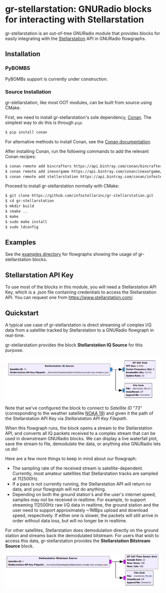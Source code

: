 # gr-stellarstation: GNURadio blocks for interacting with Stellarstation

gr-stellarstation is an out-of-tree GNURadio module that provides blocks for easily integrating with the [Stellarstation](stellarstation.com) API in GNURadio flowgraphs.

## Installation

### PyBOMBS

PyBOMBs support is currently under construction.

### Source Installation

gr-stellarstation, like most OOT modules, can be built from source using CMake.

First, we need to install gr-stellarstation's sole dependency, [Conan](https://conan.io/). The simplest way to do this is through `pip`:

```bash
$ pip install conan
```

For alternative methods to install Conan, see the [Conan documentation](https://docs.conan.io/en/latest/installation.html).

After installing Conan, run the following commands to add the relevant Conan recipes:

```bash
$ conan remote add bincrafters https://api.bintray.com/conan/bincrafters/public-conan
$ conan remote add inexorgame https://api.bintray.com/conan/inexorgame/inexor-conan
$ conan remote add stellarstation https://api.bintray.com/conan/infostellarinc/stellarstation-conan
```

Proceed to install gr-stellarstation normally with CMake:

```bash
$ git clone https://github.com/infostellarinc/gr-stellarstation.git
$ cd gr-stellarstation
$ mkdir build
$ cmake ..
$ make
$ sudo make install
$ sudo ldconfig
```

## Examples

See the [examples directory](examples/) for flowgraphs showing the usage of gr-stellarstation blocks.

## Stellarstation API Key

To use most of the blocks in this module, you will need a Stellarstation API Key, which is a .json file containing credentials to access the Stellarstation API. You can request one from <https://www.stellarstation.com/>.

## Quickstart

A typical use case of gr-stellarstation is direct streaming of complex I/Q data from a satellite tracked by Stellarstation to a GNURadio flowgraph in real-time.

gr-stellarstation provides the block **Stellarstation IQ Source** for this purpose.

![iq_source_sample](docs/images/iq_source_sample.png)

Note that we've configured the block to connect to *Satellite ID* "73" (corresponding to the weather satellite [NOAA 19](https://en.wikipedia.org/wiki/NOAA-19)) and given it the path of the Stellarstation API Key via *Stellarstation API Key Filepath*.

When this flowgraph runs, the block opens a stream to the Stellarstation API, and converts all IQ packets received to a complex stream that can be used in downstream GNURadio blocks. We can display a live waterfall plot, save the stream to file, demodulate the data, or anything else GNURadio lets us do!

Here are a few more things to keep in mind about our flowgraph:
* The sampling rate of the received stream is satellite-dependent. Currently, most amateur satellites that Stellarstation tracks are sampled at 112500Hz.
* If a pass is not currently running, the Stellarstation API will return no data, and your flowgraph will not do anything.
* Depending on both the ground station's and the user's internet speed, samples may not be received in realtime. For example, to support streaming 112500Hz raw I/Q data in realtime, the ground station and the user need to support approximately ~1MBps upload and download speed, respectively. If either one is slower, the packets will still arrive in order without data loss, but  will no longer be in realtime.

For other satellites, Stellarstation does demodulation directly on the ground station and streams back the demodulated bitstream. For users that wish to access this data, gr-stellarstation provides the **Stellarstation Bitstream Source** block.

![bit_source_sample](docs/images/bit_source_sample.png)
